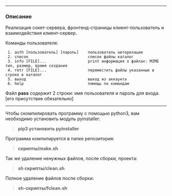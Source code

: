 ***
### Описание
Реализация сокет-сервера, фронтенд-страницы клиент-пользователь и взаимодействия клиент-сервер.

Команды пользователя:

     1. auth [пользователь] [пароль]    пользователь авторизации
     2. список                          список файлы каталог
     3. info [FILE]...                  print информация о файлах: MIME тип, размер, время создания
     4. retr [FILE]...                  переместить файлы указанные в строке в каталог
     5. выход                           выход из аккаунта
     6. help                            помощь по командам

Файл **pass** содержит 2 строки: имя пользователя и пароль для входа. [его присутствие обязательно]

---

Чтобы скомпилировать программу с помощью python3, вам необходимо установить модуль pyinstaller:
> **pip3 установить pyinstaller**

Программа компилируется в папке репозитория:
> **скрипты/make.sh**

Так же удаление ненужных файлов, после сборки, проекта:
> **sh скрипты/clean.sh**

Полное удаление файлов после сборки:
> **sh-скрипты/fclean.sh**
